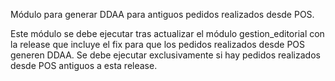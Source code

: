 Módulo para generar DDAA para antiguos pedidos realizados desde POS.

Este módulo se debe ejecutar tras actualizar el módulo gestion_editorial con la release que incluye el fix para que los pedidos realizados desde POS generen DDAA. Se debe ejecutar exclusivamente si hay pedidos realizados desde POS antiguos a esta release.

